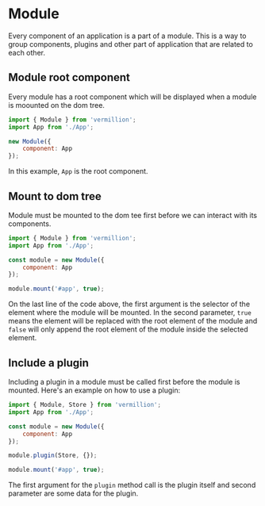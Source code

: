 # Module

Every component of an application is a part of a module.
This is a way to group components, plugins and other part of application that are related to each other.

## Module root component

Every module has a root component which will be displayed when a module is moounted on the dom tree.

```javascript
import { Module } from 'vermillion';
import App from './App';

new Module({
    component: App
});
```

In this example, `App` is the root component.

## Mount to dom tree

Module must be mounted to the dom tee first before we can interact with its components.

```javascript
import { Module } from 'vermillion';
import App from './App';

const module = new Module({
    component: App
});

module.mount('#app', true);
```

On the last line of the code above, the first argument is the selector of the element where the module will be mounted.
In the second parameter, `true` means the element will be replaced with the root element of the module and `false` will only append the root element of the module inside the selected element.

## Include a plugin

Including a plugin in a module must be called first before the module is mounted.
Here's an example on how to use a plugin:

```javascript
import { Module, Store } from 'vermillion';
import App from './App';

const module = new Module({
    component: App
});

module.plugin(Store, {});

module.mount('#app', true);
```

The first argument for the `plugin` method call is the plugin itself and second parameter are some data for the plugin.

